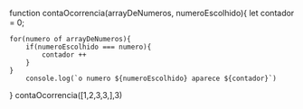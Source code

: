 function contaOcorrencia(arrayDeNumeros, numeroEscolhido){
	let contador = 0;

	for(numero of arrayDeNumeros){
		if(numeroEscolhido === numero){
			contador ++
		}
	}
		console.log(`o numero ${numeroEscolhido} aparece ${contador}`)
}
contaOcorrencia([1,2,3,3,],3)